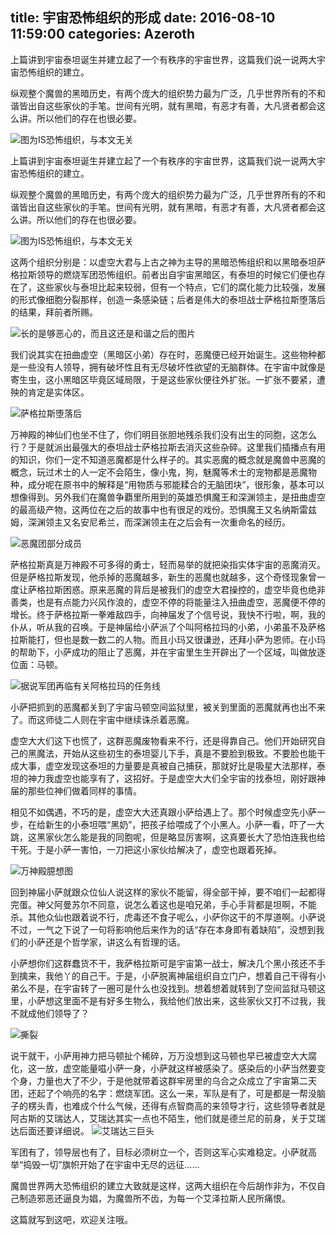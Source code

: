 title: 宇宙恐怖组织的形成
date: 2016-08-10 11:59:00
categories: Azeroth
-----------

上篇讲到宇宙泰坦诞生并建立起了一个有秩序的宇宙世界，这篇我们说一说两大宇宙恐怖组织的建立。

纵观整个魔兽的黑暗历史，有两个庞大的组织势力最为广泛，几乎世界所有的不和谐皆出自这些家伙的手笔。世间有光明，就有黑暗，有恶才有善，大凡贤者都会这么讲。所以他们的存在也很必要。

![图为IS恐怖组织，与本文无关](http://upload-images.jianshu.io/upload_images/1429775-37c7257969843a83.jpg?imageMogr2/auto-orient/strip%7CimageView2/2/w/1240)

<!-- more -->

上篇讲到宇宙泰坦诞生并建立起了一个有秩序的宇宙世界，这篇我们说一说两大宇宙恐怖组织的建立。

纵观整个魔兽的黑暗历史，有两个庞大的组织势力最为广泛，几乎世界所有的不和谐皆出自这些家伙的手笔。世间有光明，就有黑暗，有恶才有善，大凡贤者都会这么讲。所以他们的存在也很必要。

![图为IS恐怖组织，与本文无关](http://upload-images.jianshu.io/upload_images/1429775-37c7257969843a83.jpg?imageMogr2/auto-orient/strip%7CimageView2/2/w/1240)

这两个组织分别是：以虚空大君与上古之神为主导的黑暗恐怖组织和以黑暗泰坦萨格拉斯领导的燃烧军团恐怖组织。前者出自宇宙黑暗区，有泰坦的时候它们便也存在了，这些家伙与泰坦比起来较弱，但有一个特点，它们的腐化能力比较强，发展的形式像细胞分裂那样，创造一条感染链；后者是伟大的泰坦战士萨格拉斯堕落后的结果，拜前者所赐。

![长的是够恶心的，而且这还是和谐之后的图片](http://upload-images.jianshu.io/upload_images/1429775-2ee168998896a8af.jpg?imageMogr2/auto-orient/strip%7CimageView2/2/w/1240)

我们说其实在扭曲虚空（黑暗区小弟）存在时，恶魔便已经开始诞生。这些物种都是一些没有人领导，拥有破坏性且有无尽破坏性欲望的无脑群体。在宇宙中就像是寄生虫，这小黑暗区毕竟区域局限，于是这些家伙便往外扩张。一扩张不要紧，遭殃的肯定是实体区。

![萨格拉斯堕落后](http://upload-images.jianshu.io/upload_images/1429775-e5dc4717f3baa12e.jpg?imageMogr2/auto-orient/strip%7CimageView2/2/w/1240)

万神殿的神仙们也坐不住了，你们明目张胆地残杀我们没有出生的同胞，这怎么行？于是就派出最强大的泰坦战士萨格拉斯去消灭这些杂碎。这里我们插播点有用的知识，你们一定不知道恶魔都是什么样子的。其实恶魔的概念就是魔兽中恶魔的概念，玩过术士的人一定不会陌生，像小鬼，狗，魅魔等术士的宠物都是恶魔物种，成分呢在原书中的解释是“用物质与邪能糅合的无脑团块”，很形象，基本可以想像得到。另外我们在魔兽争覇里所用到的英雄恐惧魔王和深渊领主，是扭曲虚空的最高级产物，这两位在之后的故事中也有很足的戏份。恐惧魔王又名纳斯雷兹姆，深渊领主又名安尼希兰，而深渊领主在之后会有一次重命名的经历。

![恶魔团部分成员](http://upload-images.jianshu.io/upload_images/1429775-f9be0b5cb995de0d.jpg?imageMogr2/auto-orient/strip%7CimageView2/2/w/1240)

萨格拉斯真是万神殿不可多得的勇士，轻而易举的就把染指实体宇宙的恶魔消灭。但是萨格拉斯发现，他杀掉的恶魔越多，新生的恶魔也就越多，这个奇怪现象曾一度让萨格拉斯困惑。原来恶魔的背后是被我们的虚空大君操控的，虚空毕竟也绝非善类，也是有点能力兴风作浪的，虚空不停的将能量注入扭曲虚空，恶魔便不停的增长。终于萨格拉斯一拳难敌四手，向神届发了个信号说，我快不行啦，啊，我的仆从，听从我的召唤。于是神届给小萨派了个叫阿格拉玛的小弟，小弟虽不及萨格拉斯能打，但也是数一数二的人物。而且小玛又很谦逊，还拜小萨为恩师。在小玛的帮助下，小萨成功的阻止了恶魔，并在宇宙里生生开辟出了一个区域，叫做放逐位面：马顿。

![据说军团再临有关阿格拉玛的任务线](http://upload-images.jianshu.io/upload_images/1429775-3c607e083ce60d3c.jpg?imageMogr2/auto-orient/strip%7CimageView2/2/w/1240)

小萨把抓到的恶魔都关到了宇宙马顿空间监狱里，被关到里面的恶魔就再也出不来了。而这师徒二人则在宇宙中继续诛杀着恶魔。

虚空大大们这下也慌了，这群恶魔废物看来不行，还是得靠自己。他们开始研究自己的黑魔法，开始从这些初生的泰坦婴儿下手，真是不要脸到极致。不要脸也能干成大事，虚空发现这泰坦的力量要是真被自己捕获，那就好比是吸星大法那样，泰坦的神力我虚空也能享有了，这招好。于是虚空大大们全宇宙的找泰坦，刚好跟神届的那些位神们做着同样的事情。

相见不如偶遇，不巧的是，虚空大大还真跟小萨给遇上了。那个时候虚空先小萨一步，在给新生的小泰坦喂“黑奶”，把孩子给喂成了个小黑人。小萨一看，吓了一大跳，这黑家伙怎么能是我的同胞呢，但是略显厉害啊，这真要长大了恐怕连我也给干死。于是小萨一害怕，一刀把这小家伙给解决了，虚空也跟着死掉。

![万神殿臆想图](http://upload-images.jianshu.io/upload_images/1429775-b41522e972c89822.jpg?imageMogr2/auto-orient/strip%7CimageView2/2/w/1240)

回到神届小萨就跟众位仙人说这样的家伙不能留，得全部干掉，要不咱们一起都得完蛋。神父阿曼苏尔不同意，说怎么着这也是咱兄弟，手心手背都是坦啊，不能杀。其他众仙也跟着说不行，虎毒还不食子呢么，小萨你这干的不厚道啊。小萨说不过，一气之下说了一句将影响他后来作为的话“存在本身即有着缺陷”，没想到我们的小萨还是个哲学家，讲这么有哲理的话。

小萨想你们这群蠢货不干，我萨格拉斯可是宇宙第一战士，解决几个黑小孩还不手到擒来，我他丫的自己干。于是，小萨脱离神届组织自立门户，想着自己干得有小弟么不是，在宇宙转了一圈可是什么也没找到。想着想着就转到了空间监狱马顿这里，小萨想这里面不是有好多生物么，我给他们放出来，这些家伙又打不过我，我不就成他们领导了？

![撕裂](http://upload-images.jianshu.io/upload_images/1429775-5a53996868229a62.jpg?imageMogr2/auto-orient/strip%7CimageView2/2/w/1240)

说干就干，小萨用神力把马顿扯个稀碎，万万没想到这马顿也早已被虚空大大腐化，这一放，虚空能量嗞小萨一身，小萨就这样被感染了。感染后的小萨当然要变个身，力量也大了不少，于是他就带着这群牢房里的乌合之众成立了宇宙第二天团，还起了个响亮的名字：燃烧军团。这么一来，军队是有了，可是都是一帮没脑子的楞头青，也难成个什么气候，还得有点智商高的来领导才行，这些领导者就是阿古斯的艾瑞达人，艾瑞达其实一点也不陌生，他们就是德兰尼的前身，关于艾瑞达后面还要详细说。
![艾瑞达三巨头](http://upload-images.jianshu.io/upload_images/1429775-0e8c5560a72bff5c.jpg?imageMogr2/auto-orient/strip%7CimageView2/2/w/1240)

军团有了，领导层也有了，目标必须树立一个，否则这军心实难稳定。小萨就高举“捣毁一切”旗帜开始了在宇宙中无尽的远征……

魔兽世界两大恐怖组织的建立大致就是这样，这两大组织在今后胡作非为，不仅自己制造邪恶还逼良为娼，为魔兽所不齿，为每一个艾泽拉斯人民所痛恨。

这篇就写到这吧，欢迎关注哦。